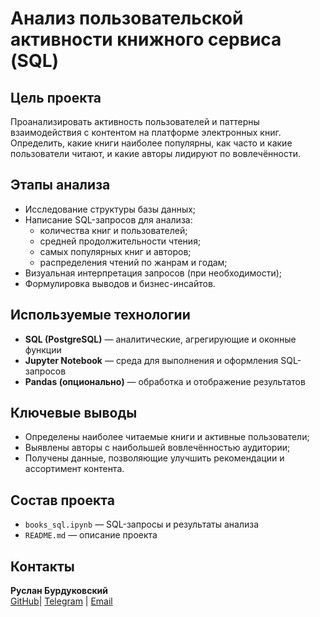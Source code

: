# Анализ пользовательской активности книжного сервиса (SQL)

## Цель проекта

Проанализировать активность пользователей и паттерны взаимодействия с контентом на платформе электронных книг.  
Определить, какие книги наиболее популярны, как часто и какие пользователи читают, и какие авторы лидируют по вовлечённости.

## Этапы анализа

- Исследование структуры базы данных;
- Написание SQL-запросов для анализа:
  - количества книг и пользователей;
  - средней продолжительности чтения;
  - самых популярных книг и авторов;
  - распределения чтений по жанрам и годам;
- Визуальная интерпретация запросов (при необходимости);
- Формулировка выводов и бизнес-инсайтов.

## Используемые технологии

- **SQL (PostgreSQL)** — аналитические, агрегирующие и оконные функции
- **Jupyter Notebook** — среда для выполнения и оформления SQL-запросов
- **Pandas (опционально)** — обработка и отображение результатов

## Ключевые выводы

- Определены наиболее читаемые книги и активные пользователи;
- Выявлены авторы с наибольшей вовлечённостью аудитории;
- Получены данные, позволяющие улучшить рекомендации и ассортимент контента.

## Состав проекта

- `books_sql.ipynb` — SQL-запросы и результаты анализа
- `README.md` — описание проекта

## Контакты

**Руслан Бурдуковский**  
[GitHub](https://github.com/Kleineriese)| [Telegram](https://t.me/kleineriese) | [Email](mailto:ruslanritmix@gmail.com)
